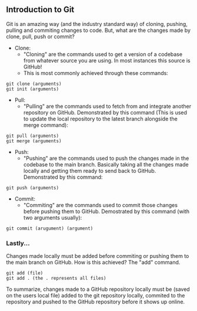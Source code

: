 ## Introduction to Git

Git is an amazing way (and the industry standard way) of cloning, pushing, pulling and commiting changes to code. But, what are the changes made by clone, pull, push or commit?

* Clone:
    * "Cloning" are the commands used to get a version of a codebase from whatever source you are using. In most instances this source is GitHub!
    * This is most commonly achieved through these commands:

```console
git clone (arguments)
git init (arguments)
```
* Pull:
    * "Pulling" are the commands used to fetch from and integrate another repository on GitHub. Demonstrated by this command (This is used to update the local repository to the latest branch alongside the merge command):

```console
git pull (arguments)
git merge (arguments)
```

* Push:
    * "Pushing" are the commands used to push the changes made in the codebase to the main branch. Basically taking all the changes made locally and getting them ready to send back to GitHub. Demonstrated by this command:

```console
git push (arguments)
```

* Commit:
    * "Commiting" are the commands used to commit those changes before pushing them to GitHub. Demostrated by this command (with two arguments usually):

```console
git commit (arugument) (argument)
```


### Lastly...

Changes made locally must be added before commiting or pushing them to the main branch on GitHub. How is this achieved? The "add" command.

```console
git add (file)
git add . (the . represents all files)
```

To summarize, changes made to a GitHub repository locally must be (saved on the users local file) added to the git repository locally, commited to the repository and pushed to the GitHub repository before it shows up online. 